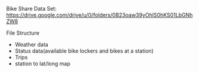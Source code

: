 Bike Share Data Set: 
https://drive.google.com/drive/u/0/folders/0B23oaw39yOhlS0hKS01LbGNhZW8

File Structure
 - Weather data
 - Status data(available bike lockers and bikes at a station)
 - Trips
 - station to lat/long map
